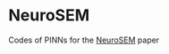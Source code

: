 # NeuroSEM
Codes of PINNs for the [NeuroSEM](https://www.sciencedirect.com/science/article/pii/S0045782524007527) paper
